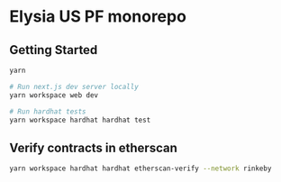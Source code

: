 # Elysia US PF monorepo

## Getting Started
```sh
yarn

# Run next.js dev server locally
yarn workspace web dev

# Run hardhat tests
yarn workspace hardhat hardhat test
```

## Verify contracts in etherscan
```sh
yarn workspace hardhat hardhat etherscan-verify --network rinkeby
```
